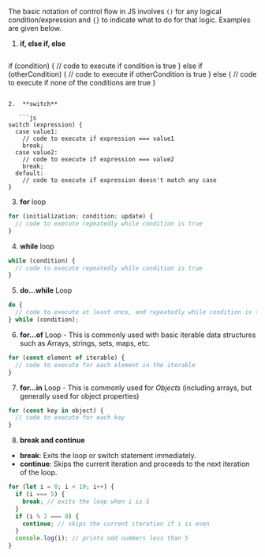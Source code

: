 The basic notation of control flow in JS involves `()` for any logical condition/expression and `{}` to indicate what to do for that logic. Examples are given below.
1. **if, else if, else**

   ```js
if (condition) {
  // code to execute if condition is true
} else if (otherCondition) {
  // code to execute if otherCondition is true
} else {
  // code to execute if none of the conditions are true
}
```

2.  **switch**

   ```js
switch (expression) {
  case value1:
    // code to execute if expression === value1
    break;
  case value2:
    // code to execute if expression === value2
    break;
  default:
    // code to execute if expression doesn't match any case
}
```

3. **for** loop
```js
for (initialization; condition; update) {
  // code to execute repeatedly while condition is true
}
```

4. **while** loop
```js
while (condition) {
  // code to execute repeatedly while condition is true
}
```

5.  **do...while** Loop
```js
do {
  // code to execute at least once, and repeatedly while condition is true
} while (condition);

```

6. **for...of** Loop - This is commonly used with basic iterable data structures such as Arrays, strings, sets, maps, etc.
```js
for (const element of iterable) {
  // code to execute for each element in the iterable
}
```

7. **for...in** Loop - This is commonly used for *Objects* (including arrays, but generally used for object properties)
```js
for (const key in object) {
  // code to execute for each key
}
```

8. **break and continue** 
- **break**: Exits the loop or switch statement immediately.
- **continue**: Skips the current iteration and proceeds to the next iteration of the loop.
```js
for (let i = 0; i < 10; i++) {
  if (i === 5) {
    break; // exits the loop when i is 5
  }
  if (i % 2 === 0) {
    continue; // skips the current iteration if i is even
  }
  console.log(i); // prints odd numbers less than 5
}
```
